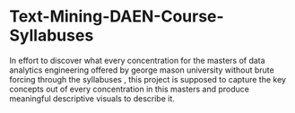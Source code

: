 # Text-Mining-DAEN-Course-Syllabuses
In effort to discover what every concentration for the masters of data analytics engineering offered by george mason university without brute forcing through the syllabuses , this project is supposed to capture the key concepts out of every concentration in this masters and produce meaningful descriptive visuals to describe it. 
